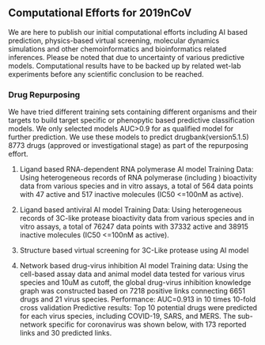## Computational Efforts for 2019nCoV

We are here to publish our initial computational efforts including AI based prediction, physics-based virtual screening, molecular dynamics simulations and other chemoinformatics and bioinformatics related inferences. Please be noted that due to uncertainty of various predictive models. Computational results have to be backed up by related wet-lab experiments before any scientific conclusion to be reached.

### Drug Repurposing 

We have tried different training sets containing different organisms and their targets to build target specific or phenopytic based predictive classification models. We only selected models AUC>0.9 for as qualified model for further prediction. We use these models to predict drugbank(version5.1.5) 8773 drugs (approved or investigational stage) as part of the repurposing effort. 
 
1. Ligand based RNA-dependent RNA polymerase AI model
Training Data: Using heterogeneous records of RNA polymerase (including ) bioactivity data from various species and in vitro assays, a total of 564 data points with 47 active and 517 inactive molecules (IC50 <=100nM as active). 

2. Ligand based antiviral AI model
Training Data: Using heterogeneous records of 3C-like protease bioactivity data from various species and in vitro assays, a total of 76247 data points with 37332 active and 38915 inactive molecules (IC50 <=100nM as active). 

3. Structure based virtual screening for 3C-Like protease using AI model

4. Network based drug-virus inhibition AI model
Training data: Using the cell-based assay data and animal model data tested for various virus species and 10uM as cutoff, the global drug-virus inhibition knowledge graph was constructed based on 7218 positive links connecting 6651 drugs and 21 virus species.
Performance: AUC=0.913 in 10 times 10-fold cross validation
Predictive results: Top 10 potential drugs were predicted for each virus species, including COVID-19, SARS, and MERS.
The sub-network specific for coronavirus was shown below, with 173 reported links and 30 predicted links.





